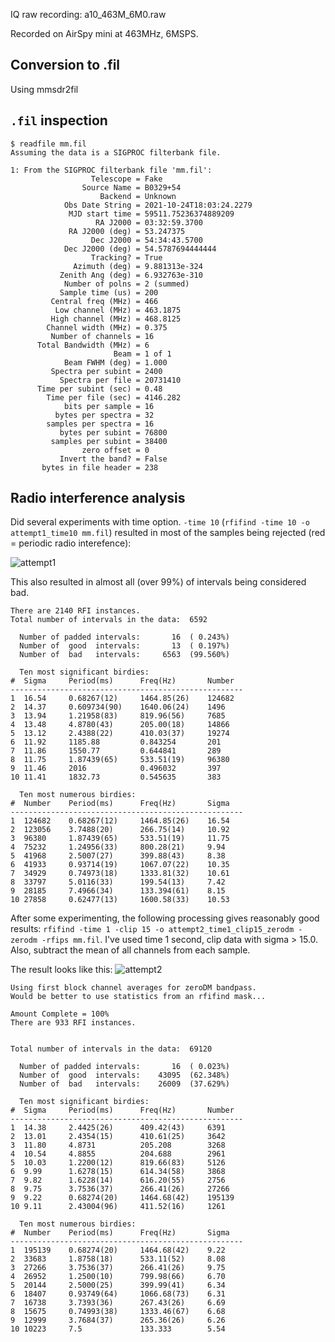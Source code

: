 IQ raw recording: a10_463M_6M0.raw

Recorded on AirSpy mini at 463MHz, 6MSPS.

## Conversion to .fil

Using mmsdr2fil

## `.fil` inspection

```
$ readfile mm.fil 
Assuming the data is a SIGPROC filterbank file.

1: From the SIGPROC filterbank file 'mm.fil':
                  Telescope = Fake
                Source Name = B0329+54
                    Backend = Unknown
            Obs Date String = 2021-10-24T18:03:24.2279
             MJD start time = 59511.75236374889209
                   RA J2000 = 03:32:59.3700
             RA J2000 (deg) = 53.247375        
                  Dec J2000 = 54:34:43.5700
            Dec J2000 (deg) = 54.5787694444444 
                  Tracking? = True
              Azimuth (deg) = 9.881313e-324
           Zenith Ang (deg) = 6.932763e-310
            Number of polns = 2 (summed)
           Sample time (us) = 200              
         Central freq (MHz) = 466              
          Low channel (MHz) = 463.1875         
         High channel (MHz) = 468.8125         
        Channel width (MHz) = 0.375            
         Number of channels = 16
      Total Bandwidth (MHz) = 6                
                       Beam = 1 of 1
            Beam FWHM (deg) = 1.000
         Spectra per subint = 2400
           Spectra per file = 20731410
      Time per subint (sec) = 0.48
        Time per file (sec) = 4146.282
            bits per sample = 16
          bytes per spectra = 32
        samples per spectra = 16
           bytes per subint = 76800
         samples per subint = 38400
                zero offset = 0                
           Invert the band? = False
       bytes in file header = 238
```

## Radio interference analysis

Did several experiments with time option. `-time 10` (`rfifind -time 10 -o attempt1_time10 mm.fil`) resulted in most of the samples being rejected (red = periodic radio interefence):

![attempt1](https://user-images.githubusercontent.com/663576/142742375-257fd2f7-1d0d-477c-b19c-1bdc9b027ecf.png)


This also resulted in almost all (over 99%) of intervals being considered bad.

```
There are 2140 RFI instances.
Total number of intervals in the data:  6592

  Number of padded intervals:       16  ( 0.243%)
  Number of  good  intervals:       13  ( 0.197%)
  Number of  bad   intervals:     6563  (99.560%)

  Ten most significant birdies:
#  Sigma     Period(ms)      Freq(Hz)       Number 
----------------------------------------------------
1  16.54     0.68267(12)     1464.85(26)    124682  
2  14.37     0.609734(90)    1640.06(24)    1496    
3  13.94     1.21958(83)     819.96(56)     7685    
4  13.48     4.8780(43)      205.00(18)     14866   
5  13.12     2.4388(22)      410.03(37)     19274   
6  11.92     1185.88         0.843254       201     
7  11.86     1550.77         0.644841       289     
8  11.75     1.87439(65)     533.51(19)     96380   
9  11.46     2016            0.496032       397     
10 11.41     1832.73         0.545635       383     

  Ten most numerous birdies:
#  Number    Period(ms)      Freq(Hz)       Sigma 
----------------------------------------------------
1  124682    0.68267(12)     1464.85(26)    16.54   
2  123056    3.7488(20)      266.75(14)     10.92   
3  96380     1.87439(65)     533.51(19)     11.75   
4  75232     1.24956(33)     800.28(21)     9.94    
5  41968     2.5007(27)      399.88(43)     8.38    
6  41933     0.93714(19)     1067.07(22)    10.35   
7  34929     0.74973(18)     1333.81(32)    10.61   
8  33797     5.0116(33)      199.54(13)     7.42    
9  28185     7.4966(34)      133.394(61)    8.15    
10 27858     0.62477(13)     1600.58(33)    10.53  
```

After some experimenting, the following processing gives reasonably good results: `rfifind -time 1 -clip 15 -o attempt2_time1_clip15_zerodm -zerodm -rfips mm.fil`. I've used time 1 second, clip data with sigma > 15.0. Also, subtract the mean of all channels from each sample.

The result looks like this:
![attempt2](https://user-images.githubusercontent.com/663576/142742350-ac63a72b-12be-479b-a824-0befd70dbace.png)

```
Using first block channel averages for zeroDM bandpass.
Would be better to use statistics from an rfifind mask...

Amount Complete = 100%
There are 933 RFI instances.


Total number of intervals in the data:  69120

  Number of padded intervals:       16  ( 0.023%)
  Number of  good  intervals:    43095  (62.348%)
  Number of  bad   intervals:    26009  (37.629%)

  Ten most significant birdies:
#  Sigma     Period(ms)      Freq(Hz)       Number 
----------------------------------------------------
1  14.38     2.4425(26)      409.42(43)     6391    
2  13.01     2.4354(15)      410.61(25)     3642    
3  11.80     4.8731          205.208        3268    
4  10.54     4.8855          204.688        2961    
5  10.03     1.2200(12)      819.66(83)     5126    
6  9.99      1.6278(15)      614.34(58)     3868    
7  9.82      1.6228(14)      616.20(55)     2756    
8  9.75      3.7536(37)      266.41(26)     27266   
9  9.22      0.68274(20)     1464.68(42)    195139  
10 9.11      2.43004(96)     411.52(16)     1261    

  Ten most numerous birdies:
#  Number    Period(ms)      Freq(Hz)       Sigma 
----------------------------------------------------
1  195139    0.68274(20)     1464.68(42)    9.22    
2  33683     1.8758(18)      533.11(52)     8.08    
3  27266     3.7536(37)      266.41(26)     9.75    
4  26952     1.2500(10)      799.98(66)     6.70    
5  20144     2.5000(25)      399.99(41)     6.34    
6  18407     0.93749(64)     1066.68(73)    6.31    
7  16738     3.7393(36)      267.43(26)     6.69    
8  15675     0.74993(38)     1333.46(67)    6.68    
9  12999     3.7684(37)      265.36(26)     6.26    
10 10223     7.5             133.333        5.54    
```
